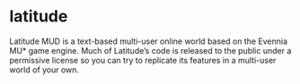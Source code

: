 latitude
========

Latitude MUD is a text-based multi-user online world based on the Evennia MU* game engine. Much of Latitude’s code is released to the public under a permissive license so you can try to replicate its features in a multi-user world of your own.